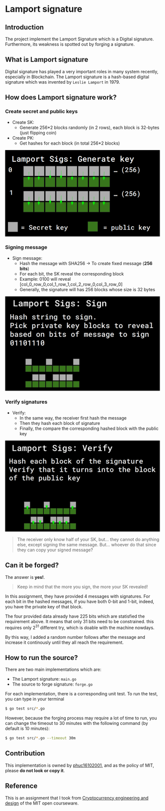 # Lamport signature

## Introduction
The project implement the Lamport Signature which is a Digital signature. Furthermore, its weakness is spotted out by forging a signature. 

## What is Lamport signature
Digital signature has played a very important roles in many system recently, especially in Blockchain. The Lamport signature is a hash-based digital signature which was invented by `Leslie Lamport` in 1979.

## How does Lamport signature work?

### Create secret and public keys
- Create SK:
  - Generate 256*2 blocks randomly (in 2 rows), each block is 32-bytes (just flipping coin)
- Create PK:
  - Get hashes for each block (in total 256*2 blocks)

![lamport-genkey](img/lamport-genkey.png)

### Signing message
- Sign message:
  - Hash the message with SHA256 -> To create fixed message (**256 bits**)
  - For each bit, the SK reveal the corresponding block
  - Example: 0100 will reveal [col_0_row_0,col_1_row_1,col_2_row_0,col_3_row_0]
  - Generally, the signature will has 256 blocks whose size is 32 bytes

![lamport-sign](img/lamport-sign.png)

### Verify signatures
- Verify:
  - In the same way, the receiver first hash the message
  - Then they hash each block of signature 
  - Finally, the compare the corresponding hashed block with the public key

![lamport-verify](img/lamport-verify.png)

> The receiver only know half of your SK, but... they cannot do anything else, except signing the same message. But... whoever do that since they can copy your signed message?

## Can it be forged?
The answer is **yes!**.
> Keep in mind that the more you sign, the more your SK revealed!

In this assignment, they have provided 4 messages with signatures. For each bit in the hashed messages, if you have both 0-bit and 1-bit, indeed, you have the private key of that block. 

The four provided data already have 225 bits which are statisfied the requirement above. It means that only 31 bits need to be constrained. this requires only $2^{31}$ different try, which is doable with the machine nowdays.

By this way, I added a random number follows after the message and increase it continously until they all reach the requirement.

## How to run the source?
There are two main implementations which are:
- The Lamport signature: `main.go`
- The source to forge signature: `forge.go`

For each implementation, there is a corresponding unit test. To run the test, you can type in your terminal
```Bash
$ go test src/*.go
``` 

However, because the forging process may require a lot of time to run, you can change the timeout to 30 minutes with the following command (by default is 10 minutes):
```Bash
$ go test src/*.go --timeout 30m
``` 

## Contribution
This implementation is owned by [phuc16102001](https://www.github.com/phuc16102001), and as the policy of MIT, please **do not look or copy it**.

## Reference
This is an assignment that I took from [Cryptocurrency engineering and design](https://ocw.mit.edu/courses/mas-s62-cryptocurrency-engineering-and-design-spring-2018) of the MIT open courseware.

